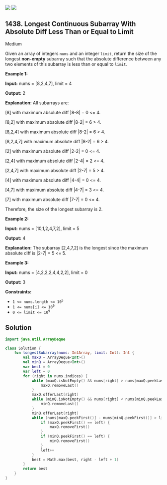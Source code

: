[![](https://img.shields.io/github/stars/javadev/LeetCode-in-Kotlin?label=Stars&style=flat-square)](https://github.com/javadev/LeetCode-in-Kotlin)
[![](https://img.shields.io/github/forks/javadev/LeetCode-in-Kotlin?label=Fork%20me%20on%20GitHub%20&style=flat-square)](https://github.com/javadev/LeetCode-in-Kotlin/fork)

## 1438\. Longest Continuous Subarray With Absolute Diff Less Than or Equal to Limit

Medium

Given an array of integers `nums` and an integer `limit`, return the size of the longest **non-empty** subarray such that the absolute difference between any two elements of this subarray is less than or equal to `limit`_._

**Example 1:**

**Input:** nums = [8,2,4,7], limit = 4

**Output:** 2

**Explanation:** All subarrays are: 

[8] with maximum absolute diff \|8-8\| = 0 <= 4.

[8,2] with maximum absolute diff \|8-2\| = 6 > 4. 

[8,2,4] with maximum absolute diff \|8-2\| = 6 > 4. 

[8,2,4,7] with maximum absolute diff \|8-2\| = 6 > 4. 

[2] with maximum absolute diff \|2-2\| = 0 <= 4.

[2,4] with maximum absolute diff \|2-4\| = 2 <= 4. 

[2,4,7] with maximum absolute diff \|2-7\| = 5 > 4. 

[4] with maximum absolute diff \|4-4\| = 0 <= 4. 

[4,7] with maximum absolute diff \|4-7\| = 3 <= 4. 

[7] with maximum absolute diff \|7-7\| = 0 <= 4. 

Therefore, the size of the longest subarray is 2.

**Example 2:**

**Input:** nums = [10,1,2,4,7,2], limit = 5

**Output:** 4

**Explanation:** The subarray [2,4,7,2] is the longest since the maximum absolute diff is \|2-7\| = 5 <= 5.

**Example 3:**

**Input:** nums = [4,2,2,2,4,4,2,2], limit = 0

**Output:** 3

**Constraints:**

*   <code>1 <= nums.length <= 10<sup>5</sup></code>
*   <code>1 <= nums[i] <= 10<sup>9</sup></code>
*   <code>0 <= limit <= 10<sup>9</sup></code>

## Solution

```kotlin
import java.util.ArrayDeque

class Solution {
    fun longestSubarray(nums: IntArray, limit: Int): Int {
        val maxQ = ArrayDeque<Int>()
        val minQ = ArrayDeque<Int>()
        var best = 0
        var left = 0
        for (right in nums.indices) {
            while (maxQ.isNotEmpty() && nums[right] > nums[maxQ.peekLast()]) {
                maxQ.removeLast()
            }
            maxQ.offerLast(right)
            while (minQ.isNotEmpty() && nums[right] < nums[minQ.peekLast()]) {
                minQ.removeLast()
            }
            minQ.offerLast(right)
            while (nums[maxQ.peekFirst()] - nums[minQ.peekFirst()] > limit) {
                if (maxQ.peekFirst() == left) {
                    maxQ.removeFirst()
                }
                if (minQ.peekFirst() == left) {
                    minQ.removeFirst()
                }
                left++
            }
            best = Math.max(best, right - left + 1)
        }
        return best
    }
}
```